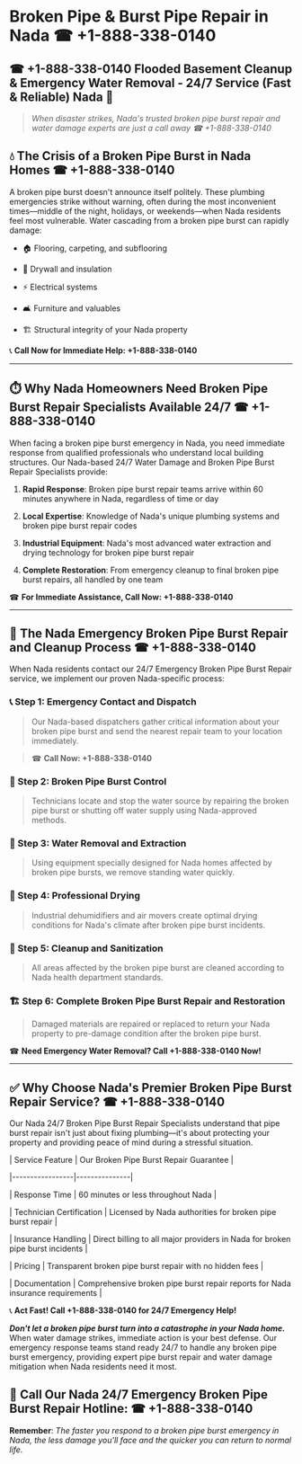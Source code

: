 # Broken Pipe & Burst Pipe Repair in Nada ☎ +1-888-338-0140  
## ☎ +1-888-338-0140 Flooded Basement Cleanup & Emergency Water Removal - 24/7 Service (Fast & Reliable) Nada 🚨  

> *When disaster strikes, Nada's trusted broken pipe burst repair and water damage experts are just a call away ☎ +1-888-338-0140*  

## 💧 The Crisis of a Broken Pipe Burst in Nada Homes ☎ +1-888-338-0140  

A broken pipe burst doesn't announce itself politely. These plumbing emergencies strike without warning, often during the most inconvenient times—middle of the night, holidays, or weekends—when Nada residents feel most vulnerable. Water cascading from a broken pipe burst can rapidly damage:  

* 🏠 Flooring, carpeting, and subflooring  
* 🧱 Drywall and insulation  
* ⚡ Electrical systems  
* 🛋️ Furniture and valuables  
* 🏗️ Structural integrity of your Nada property  

📞 **Call Now for Immediate Help: +1-888-338-0140**  

---  

## ⏱️ Why Nada Homeowners Need Broken Pipe Burst Repair Specialists Available 24/7 ☎ +1-888-338-0140  

When facing a broken pipe burst emergency in Nada, you need immediate response from qualified professionals who understand local building structures. Our Nada-based 24/7 Water Damage and Broken Pipe Burst Repair Specialists provide:  

1. **Rapid Response**: Broken pipe burst repair teams arrive within 60 minutes anywhere in Nada, regardless of time or day  
2. **Local Expertise**: Knowledge of Nada's unique plumbing systems and broken pipe burst repair codes  
3. **Industrial Equipment**: Nada's most advanced water extraction and drying technology for broken pipe burst repair  
4. **Complete Restoration**: From emergency cleanup to final broken pipe burst repairs, all handled by one team  

☎ **For Immediate Assistance, Call Now: +1-888-338-0140**  

---  

## 🔧 The Nada Emergency Broken Pipe Burst Repair and Cleanup Process ☎ +1-888-338-0140  

When Nada residents contact our 24/7 Emergency Broken Pipe Burst Repair service, we implement our proven Nada-specific process:  

### 📞 Step 1: Emergency Contact and Dispatch  
> Our Nada-based dispatchers gather critical information about your broken pipe burst and send the nearest repair team to your location immediately.  
> ☎ **Call Now: +1-888-338-0140**  

### 🚿 Step 2: Broken Pipe Burst Control  
> Technicians locate and stop the water source by repairing the broken pipe burst or shutting off water supply using Nada-approved methods.  

### 🌊 Step 3: Water Removal and Extraction  
> Using equipment specially designed for Nada homes affected by broken pipe bursts, we remove standing water quickly.  

### 💨 Step 4: Professional Drying  
> Industrial dehumidifiers and air movers create optimal drying conditions for Nada's climate after broken pipe burst incidents.  

### 🧼 Step 5: Cleanup and Sanitization  
> All areas affected by the broken pipe burst are cleaned according to Nada health department standards.  

### 🏗️ Step 6: Complete Broken Pipe Burst Repair and Restoration  
> Damaged materials are repaired or replaced to return your Nada property to pre-damage condition after the broken pipe burst.  

☎ **Need Emergency Water Removal? Call +1-888-338-0140 Now!**  

---  

## ✅ Why Choose Nada's Premier Broken Pipe Burst Repair Service? ☎ +1-888-338-0140  

Our Nada 24/7 Broken Pipe Burst Repair Specialists understand that pipe burst repair isn't just about fixing plumbing—it's about protecting your property and providing peace of mind during a stressful situation.  

| Service Feature | Our Broken Pipe Burst Repair Guarantee |  
|-----------------|---------------|  
| Response Time | 60 minutes or less throughout Nada |  
| Technician Certification | Licensed by Nada authorities for broken pipe burst repair |  
| Insurance Handling | Direct billing to all major providers in Nada for broken pipe burst incidents |  
| Pricing | Transparent broken pipe burst repair with no hidden fees |  
| Documentation | Comprehensive broken pipe burst repair reports for Nada insurance requirements |  

📞 **Act Fast! Call +1-888-338-0140 for 24/7 Emergency Help!**  

***Don't let a broken pipe burst turn into a catastrophe in your Nada home.*** When water damage strikes, immediate action is your best defense. Our emergency response teams stand ready 24/7 to handle any broken pipe burst emergency, providing expert pipe burst repair and water damage mitigation when Nada residents need it most.  

## 📱 Call Our Nada 24/7 Emergency Broken Pipe Burst Repair Hotline: ☎ +1-888-338-0140  

**Remember**: *The faster you respond to a broken pipe burst emergency in Nada, the less damage you'll face and the quicker you can return to normal life.*